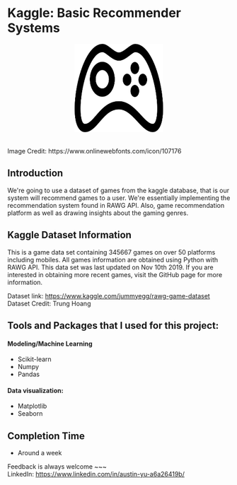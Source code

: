 # Kaggle: Basic Recommender Systems

<p align="center">
 <img src="img_107176" width="200" height="200">
</p> <br>
Image Credit: https://www.onlinewebfonts.com/icon/107176

## Introduction
We're going to use a dataset of games from the kaggle database, that is our system will recommend games to a user. We're essentially implementing the recommendation system found in RAWG API. Also, game recommendation platform as well as drawing insights about the gaming genres.
 
## Kaggle Dataset Information

This is a game data set containing 345667 games on over 50 platforms including mobiles. All games information are obtained using Python with RAWG API. This data set was last updated on Nov 10th 2019. If you are interested in obtaining more recent games, visit the GitHub page for more information.

Dataset link: https://www.kaggle.com/jummyegg/rawg-game-dataset <br>
Dataset Credit: Trung Hoang

## Tools and Packages that I used for this project:

#### Modeling/Machine Learning
* Scikit-learn
* Numpy
* Pandas

#### Data visualization:
* Matplotlib
* Seaborn

## Completion Time
* Around a week 

Feedback is always welcome ~~~ <br>
LinkedIn: https://www.linkedin.com/in/austin-yu-a6a26419b/
